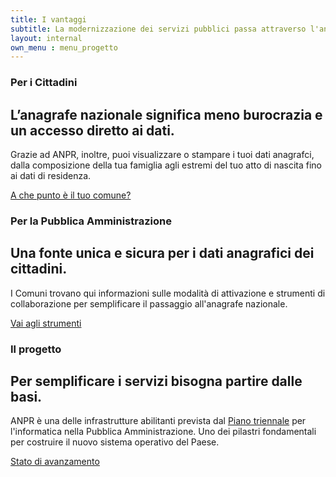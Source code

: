 ```yaml
---
title: I vantaggi
subtitle: La modernizzazione dei servizi pubblici passa attraverso l'anagrafe nazionale
layout: internal
own_menu : menu_progetto
---
```



<div class="vantaggi-index">
    <div class="container-fluid vantaggi-index__container">
        <div class="row row-equal-height">
            <div class="col-md-6 order-2 order-md-1">
                <div class="vantaggi-index__cell float-right d-flex align-items-end flex-column h-100">
                <h3 class="mr-auto">Per i Cittadini</h3>
                <h2 class="mr-auto">L’anagrafe nazionale significa meno burocrazia e un accesso diretto ai dati.</h2>
                <p class="mb-4 mr-auto">Grazie ad ANPR, inoltre, puoi visualizzare o stampare i tuoi dati anagrafci, dalla composizione della tua famiglia agli estremi del tuo atto di nascita fino ai dati di residenza.</p>
                <a href="#" class="btn btn-primary mt-auto mr-auto">A che punto è il tuo comune?</a>
                </div>
            </div>
            <div class="col-md-6 vantaggi-index__img order-1 order-md-2">
            </div>
        </div><!--/row-->
        <div class="row row-equal-height">
            <div class="col-md-6 vantaggi-index__img">
            </div>
            <div class="col-md-6 ">
                <div class="vantaggi-index__cell float-left d-flex align-items-end flex-column h-100">
                <h3 class="mr-auto">Per la Pubblica Amministrazione</h3>
                <h2 class="mr-auto">Una fonte unica e sicura per i dati anagrafici dei cittadini.</h2>
                <p class="mb-4 mr-auto">I Comuni trovano qui informazioni sulle modalità di attivazione e strumenti di collaborazione per semplificare il passaggio all'anagrafe nazionale.</p>
                <a href="#" class="btn btn-primary mt-auto mr-auto">Vai agli strumenti</a>
                </div>
            </div>
        </div><!--/row-->
        <div class="row row-equal-height">
            <div class="col-md-6 order-2 order-md-1">
                <div class="vantaggi-index__cell float-right d-flex align-items-end flex-column h-100">
                <h3 class="mr-auto">Il progetto</h3>
                <h2 class="mr-auto">Per semplificare i servizi bisogna partire dalle basi.</h2>
                <p class="mb-4 mr-auto">ANPR è una delle infrastrutture abilitanti prevista dal <a href="https://pianotriennale-ict.italia.it/" target="_blank" title="Vai al sito del Piano Triennale">Piano triennale</a> per l'informatica nella Pubblica Amministrazione. Uno dei pilastri fondamentali per costruire il nuovo sistema operativo del Paese.</p>
                <a href="#" class="btn btn-primary mt-auto mr-auto">Stato di avanzamento</a>
                </div>
            </div>
            <div class="col-md-6 vantaggi-index__img order-1 order-md-2">
            </div>
        </div><!--/row-->
     </div>
</div>